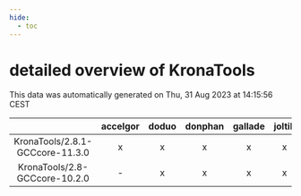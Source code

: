 ```yaml
---
hide:
  - toc
---
```


detailed overview of KronaTools
===============================


This data was automatically generated on Thu, 31 Aug 2023 at 14:15:56 CEST  

| |accelgor|doduo|donphan|gallade|joltik|skitty|swalot|victini|
| :---: | :---: | :---: | :---: | :---: | :---: | :---: | :---: | :---: |
|KronaTools/2.8.1-GCCcore-11.3.0|x|x|x|x|x|x|x|x|
|KronaTools/2.8-GCCcore-10.2.0|-|x|x|x|x|x|x|x|
